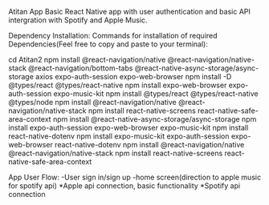 Atitan App
Basic React Native app with user authentication and basic API intergration with Spotify and Apple Music.

Dependency Installation:
Commands for installation of required Dependencies(Feel free to copy and paste to your terminal):

cd Atitan2
npm install @react-navigation/native @react-navigation/native-stack @react-navigation/bottom-tabs @react-native-async-storage/async-storage axios expo-auth-session expo-web-browser
npm install -D @types/react @types/react-native
npm install expo-web-browser expo-auth-session expo-music-kit
npm install @types/react @types/react-native @types/node
npm install @react-navigation/native @react-navigation/native-stack
npm install react-native-screens react-native-safe-area-context
npm install @react-native-async-storage/async-storage
npm install expo-auth-session expo-web-browser expo-music-kit
npm install react-native-dotenv
npm install expo-music-kit expo-auth-session expo-web-browser react-native-dotenv
npm install @react-navigation/native @react-navigation/native-stack
npm install react-native-screens react-native-safe-area-context


App User Flow:
-User sign in/sign up
-home screen(direction to apple music for spotify api)
    *Apple api connection, basic functionality 
    *Spotify api connection
